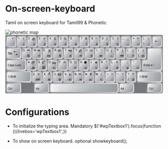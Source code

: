 # On-screen-keyboard
Tamil on screen keyboard for Tamil99 & Phonetic


![phonetic map](https://github.com/neechalkaran/On-screen-keyboard/blob/master/phonetic%20map.jpg?raw=true)
![Tamil99 Map](https://github.com/neechalkaran/On-screen-keyboard/blob/master/Tamil_Keyboard_Tamil_99.jpg?raw=true)

# Configurations
* To initialize the typing area. Mandatory
  $('#wpTextbox1').focus(function (){livebox='wpTextbox1';})

* To show on screen keyboard. optional
  showkeyboard();
